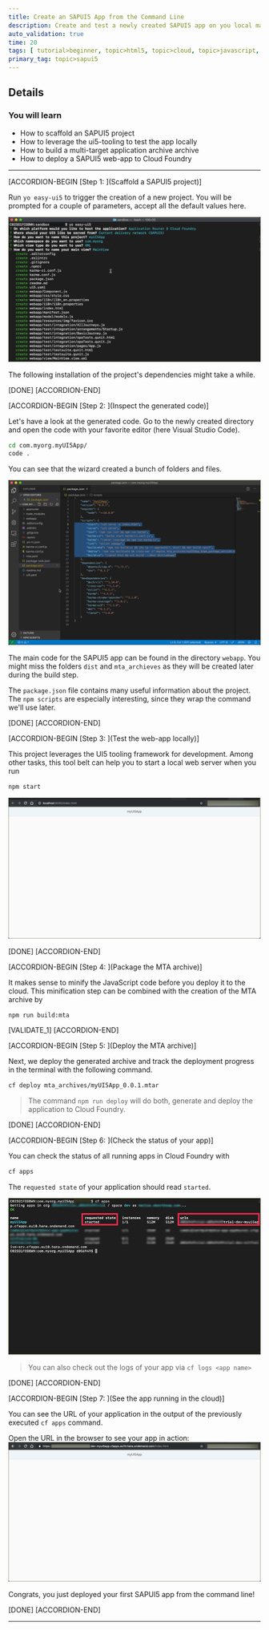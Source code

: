 ```yaml
---
title: Create an SAPUI5 App from the Command Line
description: Create and test a newly created SAPUI5 app on you local machine with the editor of your choice.
auto_validation: true
time: 20
tags: [ tutorial>beginner, topic>html5, topic>cloud, topic>javascript, products>sap-cloud-platform-for-the-cloud-foundry-environment]
primary_tag: topic>sapui5
---
```


## Details
### You will learn
  - How to scaffold an SAPUI5 project
  - How to leverage the ui5-tooling to test the app locally
  - How to build a multi-target application archive archive
  - How to deploy a SAPUI5 web-app to Cloud Foundry

---

[ACCORDION-BEGIN [Step 1: ](Scaffold a SAPUI5 project)]

Run `yo easy-ui5` to trigger the creation of a new project. You will be prompted for a couple of parameters, accept all the default values here.

![yeomangen](./yo.png)

The following installation of the project's dependencies might take a while.


[DONE]
[ACCORDION-END]

[ACCORDION-BEGIN [Step 2: ](Inspect the generated code)]


Let's have a look at the generated code. Go to the newly created directory and open the code with your favorite editor (here Visual Studio Code).

```Bash
cd com.myorg.myUI5App/
code .
```

You can see that the wizard created a bunch of folders and files.

![vscode](./vscode.png)

The main code for the SAPUI5 app can be found in the directory `webapp`. You might miss the folders `dist` and `mta_archieves` as they will be created later during the build step.


The `package.json` file contains many useful information about the project. The `npm scripts` are especially interesting, since they wrap the command we'll use later.

[DONE]
[ACCORDION-END]


[ACCORDION-BEGIN [Step 3: ](Test the web-app locally)]

This project leverages the UI5 tooling framework for development. Among other tasks, this tool belt can help you to start a local web server when you run

```Bash
npm start
```

![local](./local.png)


[DONE]
[ACCORDION-END]

[ACCORDION-BEGIN [Step 4: ](Package the MTA archive)]

It makes sense to minify the JavaScript code before you deploy it to the cloud. This minification step can be combined with the creation of the MTA archive by

```Bash
npm run build:mta
```


[VALIDATE_1]
[ACCORDION-END]

[ACCORDION-BEGIN [Step 5: ](Deploy the MTA archive)]

Next, we deploy the generated archive and track the deployment progress in the terminal with the following command.

```Bash
cf deploy mta_archives/myUI5App_0.0.1.mtar
```


> The command `npm run deploy` will do both, generate and deploy the application to Cloud Foundry.

[DONE]
[ACCORDION-END]

[ACCORDION-BEGIN [Step 6: ](Check the status of your app)]

You can check the status of all running apps in Cloud Foundry with
```Bash
cf apps
```

The `requested state` of your application should read `started`.

![cfapps](./cfapps.png)

> You can also check out the logs of your app via `cf logs <app name>`

[DONE]
[ACCORDION-END]

[ACCORDION-BEGIN [Step 7: ](See the app running in the cloud)]

You can see the URL of your application in the output of the previously executed `cf apps` command.

Open the URL in the browser to see your app in action:
![inaction](./cloud.png)

Congrats, you just deployed your first SAPUI5 app from the command line!


[DONE]
[ACCORDION-END]



---
